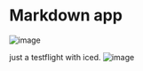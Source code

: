 # Markdown app

![image](https://user-images.githubusercontent.com/28377948/209108214-cd92cfc3-b2a6-431e-ada1-6f0fef669b91.png)


just a testflight with iced.
![image](https://user-images.githubusercontent.com/28377948/209108227-6a4cae2f-4bdf-4a09-a5ca-db3d946cd50a.png)

